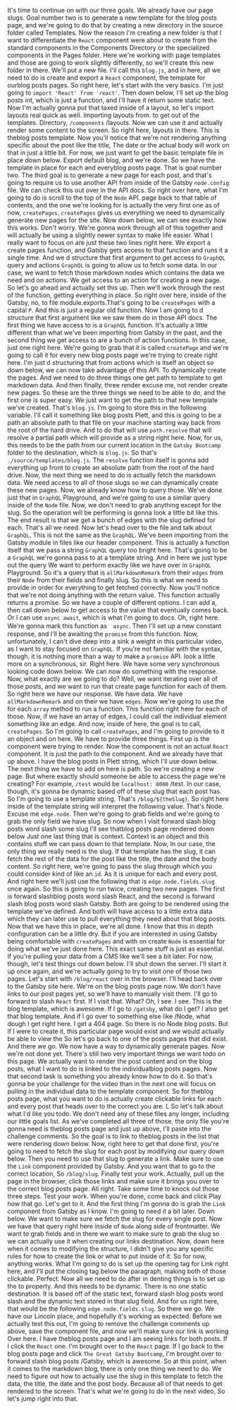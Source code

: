 It's time to continue on with our three goals. We already have our page slugs. Goal number two is to generate a new template for the blog posts page, and we're going to do that by creating a new directory in the source folder called Templates. Now the reason I'm creating a new folder is that I want to differentiate the `React` component were about to create from the standard components in the Components Directory or the specialized components in the Pages folder. Here we're working with page templates and those are going to work slightly differently, so we'll create this new folder in there. We'll put a new file. I'll call this `blog.js`, and in here, all we need to do is create and export a `React` component, the template for ourblog posts pages. So right here, let's start with the very basics. I'm just going to `import 'React' from 'react'`. Then down below, I'll set up the blog posts int, which is just a function, and I'll have it return some static text. Now I'm actually gonna put that taxed inside of a layout, so let's import layouts real quick as well. Importing layouts from. to get out of the templates. Directory, `/components` /layouts. Now we can use it and actually render some content to the screen. So right here, layouts in there. This is theblog posts template. Now you'll notice that we're not rendering anything specific about the post like the title, The date or the actual body will work on that in just a little bit. For now, we just want to get the basic template file in place down below. Export default blog, and we're done. So we have the template in place for each and everyblog posts page. That is goal number two. The third goal is to generate a new page for each post, and that's going to require us to use another API from inside of the Gatsby `node.config` file. We can check this out over in the API docs. So right over here, what I'm going to do is scroll to the top of the `Node` API. page back to that table of contents, and the one we're looking for is actually the very first one as of now, `createPages`. `createPages` gives us everything we need to dynamically generate new pages for the site. Now down below, we can see exactly how this works. Don't worry. We're gonna work through all of this together and will actually be using a slightly newer syntax to make life easier. What I really want to focus on are just these two lines right here. We export a create pages function, and Gatsby gets access to that function and runs it a single time. And we d structure that first argument to get access to `GraphQL` query and actions `GraphQL` is going to allow us to fetch some data. In our case, we want to fetch those markdown nodes which contains the data we need and on actions. We get access to an action for creating a new page. So let's go ahead and actually set this up. Then we'll work through the rest of the function, getting everything in place. So right over here, inside of the Gatsby, no, to file module.exports.That's going to be `createPages` with a capital `P`. And this is just a regular old function. Now I am going to d structure that first argument like we saw them do in those API docs. The first thing we have access to is a `GraphQL` function. It's actually a little different than what we've been importing from Gatsby in the past, and the second thing we get access to are a bunch of action functions. In this case, just one right here. We're going to grab that it is called `createPage` and we're going to call it for every new blog posts page we're trying to create right here. I'm just d structuring that from actions which is itself an object so down below, we can now take advantage of this API. To dynamically create the pages. And we need to do three things one get path to template to get markdown data. And then finally, three render excuse me, not render create new pages. So these are the three things we need to be able to do, and the first one is super easy. We just want to get the path to that new template we've created. That's `blog.js`. I'm going to store this in the following variable. I'll call it something like blog posts Plett, and this is going to be a path an absolute path to that file on your machine starting way back from the root of the hard drive. And to do that will use `path.resolve` that will resolve a partial path which will provide as a string right here. Now, for us, this needs to be the path from our current location in the `Gatsby Bootcamp` folder to the destination, which is `blog.js`. So that's `./source/templates/blog.js`. The `resolve` function itself is gonna add everything up front to create an absolute path from the root of the hard drive. Now, the next thing we need to do is actually fetch the markdown data. We need access to all of those slugs so we can dynamically create these new pages. Now, we already know how to query those. We've done just that in `GraphQL` Playground, and we're going to use a similar query inside of the `Node` file. Now, we don't need to grab anything except for the slug. So the operation will be performing is gonna look a little bit like this. The end result is that we get a bunch of edges with the slug defined for each. That's all we need. Now let's head over to the file and talk about `GraphQL`. This is not the same as the `GraphQL`. We've been importing from the Gatsby module in files like our header component. This is actually a function itself that we pass a string `GraphQL` query too bright here. That's going to be a `GraphQL` we're gonna pass to at a template string. And in here we just type out the query We want to perform exactly like we have over in `GraphQL` Playground. So it's a query that is `allMarkdownRemark` from their `edges` from their `Node` from their fields and finally slug. So this is what we need to provide in order for everything to get fetched correctly. Now you'll notice that we're not doing anything with the return value. This function actually returns a promise. So we have a couple of different options. I can add a, then call down below to get access to the value that eventually comes back. Or I can use `async await`, which is what I'm going to docs. Oh, right here. We're gonna mark this function as　`async`. Then I'll set up a new constant response, and I'll be awaiting the `promise` from this function. Now, unfortunately, I can't dive deep into a sink a weight in this particular video, as I want to stay focused on `GraphQL`. If you're not familiar with the syntax, though, it is nothing more than a way to make a `promise` API. look a little more on a synchronous, sir. Right here. We have some very synchronous looking code down below. We can now do something with the response. Now, what exactly are we going to do? Well, we want iterating over all of those posts, and we want to run that create page function for each of them. So right here we have our response. We have data. We have `allMarkdownRemark` and on their we have `edges`. Now we're going to use the for each `array` method to run a function. This function right here for each of those. Now, if we have an array of edges, I could call the individual element something like an edge. And now, inside of here, the goal is to call, `createPages`. So I'm going to call `createPages`, and I'm going to provide to it an object and on here. We have to provide three things. First up is the component were trying to render. Now the component is not an actual `React` component. It is just the path to the component. And we already have that up above. I have the blog posts in Plett string, which I'll use down below. The next thing we have to add on here is path. So we're creating a new page. But where exactly should someone be able to access the page we're creating? For example, `/test` would be `localhost: 8000` /test. In our case, though, it's gonna be dynamic based off of these slug that each post has. So I'm going to use a template string. That's `/blog/${theSlug}`. So right here inside of the template string will interpret the following value. That's Node. Excuse me `edge.node`. Then we're going to grab fields and we're going to grab the only field we have slug. So now when I visit forward slash blog posts word slash some slug I'll see thatblog posts page rendered down below Just one last thing that is context. Context is an object and this contains stuff we can pass down to that template. Now, In our case, the only thing we really need is the slug. If that template has the slug, it can fetch the rest of the data for the post like the title, the date and the body content. So right here, we're going to pass the slug through which you could consider kind of like an `id`. As it is unique for each and every post. And right here we'll just use the following that is `edge.node.fields.slug` once again. So this is going to run twice, creating two new pages. The first is forward slashblog posts word slash React, and the second is forward slash blog posts word slash Gatsby. Both are going to be rendered using the template we've defined. And both will have access to a little extra data which they can later use to pull everything they need about that blog posts. Now that we have this in place, we're all done. I know that this in depth configuration can be a little dry. But if you are interested in using Gatsby being comfortable with `createPages` and with on create `Node` is essential for doing what we've just done here. This exact same stuff is just as essential. If you're pulling your data from a CMS like we'll see a bit later. For now, though, let's test things out down below. I'll shut down the server. I'll start it up once again, and we're actually going to try to visit one of those two pages. Let's start with `/blog/react` over in the browser. I'll head back over to the Gatsby site here. We're on the blog posts page now. We don't have links to our post pages yet, so we'll have to manually visit them. I'll go to forward to slash `React` first. If I visit that. What? Oh, I see. I see. This is the blog template, which is awesome. If I go to `/gatsby`, what do I get? I also get that blog template. And if I go over to something else like /Node, what dough I get right here. I get a 404 page. So there is no Node blog posts. But if I were to create it, this particular page would exist and we would actually be able to view the So let's go back to one of the posts pages that did exist. And there we go. We now have a way to dynamically generate pages. Now we're not done yet. There's still two very important things we want todo on this page. We actually want to render the post content and on the blog posts, what I want to do is linked to the individualblog posts pages. Now that second task is something you already know how to do it. So that's gonna be your challenge for the video than in the next one will focus on pulling in the individual data to the template component. So for theblog posts page, what you want to do is actually create clickable links for each and every post that heads over to the correct you are. L So let's talk about what I'd like you todo. We don't need any of these files any longer, including our little goals list. As we've completed all three of those, the only file you're gonna need is theblog posts page and just up above, I'll paste into the challenge comments. So the goal is to link to theblog posts in the list that were rendering down below. Now, right here to get that done first, you're going to need to fetch the slug for each post by modifying our query down below. Then you need to use that slug to generate a link. Make sure to use the `Link` component provided by Gatsby. And you want that to go to the correct location, So `/blog/slug`. Finally test your work. Actually, pull up the page in the browser, click those links and make sure it brings you over to the correct blog posts page. All right. Take some time to knock out those three steps. Test your work. When you're done, come back and click Play how that go. Let's get to it. And the first thing I'm gonna do is grab the  `Link` component from Gatsby as I know. I'm going to need it a bit later. Down below. We want to make sure we fetch the slug for every single post. Now we have that query right here inside of `Node` along side of frontmatter. We want to grab fields and in there we want to make sure to grab the slug so we can actually use it when creating our links destination. Now, down here when it comes to modifying the structure, I didn't give you any specific rules for how to create the link or what to put inside of it. So for now, anything works. What I'm going to do is set up the opening tag for Link right here, and I'll put the closing tag below the paragraph, making both of those clickable. Perfect. Now all we need to do after in denting things is to set up the to property. And this needs to be dynamic. There is no one static destination. It is based off of the static text, forward slash blog posts word slash and the dynamic text stored in that slug field. And for us right here, that would be the following `edge.node.fields.slug`. So there we go. We have our Lincoln place, and hopefully it's working as expected. Before we actually test this out, I'm going to remove the challenge comments up above, save the component file, and now we'll make sure our link is working Over here. I have theblog posts page and I am seeing links for both posts. If I click the `React` one. I'm brought over to the `React` page. If I go back to the blog posts page and click `The Great Gatsby Bootcamp`, I'm brought over to forward slash blog posts /Gatsby, which is awesome. So at this point, when it comes to the markdown blog, there is only one thing we need to do. We need to figure out how to actually use the slug in this template to fetch the data, the title, the date and the post body. Because all of that needs to get rendered to the screen. That's what we're going to do in the next video, So let's jump right into that.